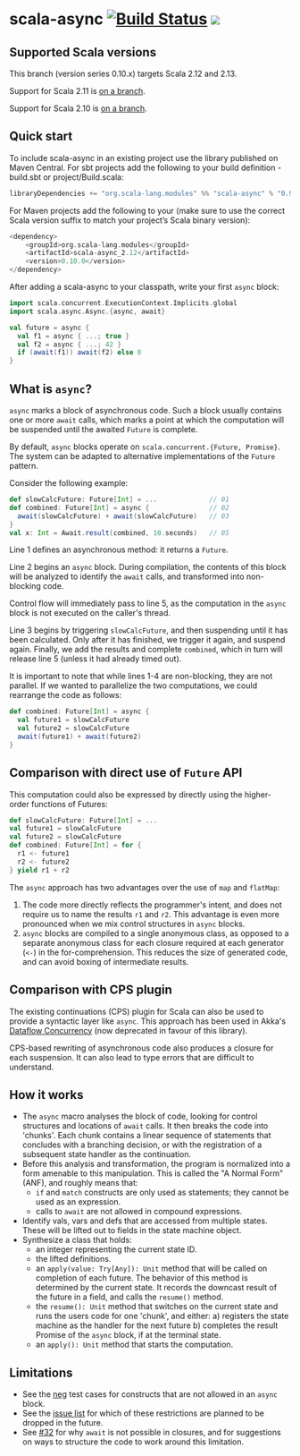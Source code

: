 # scala-async [![Build Status](https://travis-ci.org/scala/scala-async.svg?branch=master)](https://travis-ci.org/scala/scala-async) [<img src="https://img.shields.io/maven-central/v/org.scala-lang.modules/scala-async_2.12.svg?label=latest%20release%20for%202.12">](http://search.maven.org/#search%7Cga%7C1%7Cg%3Aorg.scala-lang.modules%20a%3Ascala-async_2.12)

## Supported Scala versions

This branch (version series 0.10.x) targets Scala 2.12 and 2.13.

Support for Scala 2.11 is [on a branch](https://github.com/scala/scala-async/tree/2.11.x).

Support for Scala 2.10 is [on a branch](https://github.com/scala/scala-async/tree/2.10.x).

## Quick start

To include scala-async in an existing project use the library published on Maven Central.
For sbt projects add the following to your build definition - build.sbt or project/Build.scala:

```scala
libraryDependencies += "org.scala-lang.modules" %% "scala-async" % "0.9.7"
```

For Maven projects add the following to your <dependencies> (make sure to use the correct Scala version suffix
to match your project’s Scala binary version):

```scala
<dependency>
	<groupId>org.scala-lang.modules</groupId>
	<artifactId>scala-async_2.12</artifactId>
	<version>0.10.0</version>
</dependency>
```

After adding a scala-async to your classpath, write your first `async` block:

```scala
import scala.concurrent.ExecutionContext.Implicits.global
import scala.async.Async.{async, await}

val future = async {
  val f1 = async { ...; true }
  val f2 = async { ...; 42 }
  if (await(f1)) await(f2) else 0
}
```

## What is `async`?

`async` marks a block of asynchronous code. Such a block usually contains
one or more `await` calls, which marks a point at which the computation
will be suspended until the awaited `Future` is complete.

By default, `async` blocks operate on `scala.concurrent.{Future, Promise}`.
The system can be adapted to alternative implementations of the
`Future` pattern.

Consider the following example:

```scala
def slowCalcFuture: Future[Int] = ...             // 01
def combined: Future[Int] = async {               // 02
  await(slowCalcFuture) + await(slowCalcFuture)   // 03
}
val x: Int = Await.result(combined, 10.seconds)   // 05
```

Line 1 defines an asynchronous method: it returns a `Future`.

Line 2 begins an `async` block. During compilation,
the contents of this block will be analyzed to identify
the `await` calls, and transformed into non-blocking
code.

Control flow will immediately pass to line 5, as the
computation in the `async` block is not executed
on the caller's thread.

Line 3 begins by triggering `slowCalcFuture`, and then
suspending until it has been calculated. Only after it
has finished, we trigger it again, and suspend again.
Finally, we add the results and complete `combined`, which
in turn will release line 5 (unless it had already timed out).

It is important to note that while lines 1-4 are non-blocking,
they are not parallel. If we wanted to parallelize the two computations,
we could rearrange the code as follows:

```scala
def combined: Future[Int] = async {
  val future1 = slowCalcFuture
  val future2 = slowCalcFuture
  await(future1) + await(future2)
}
```

## Comparison with direct use of `Future` API

This computation could also be expressed by directly using the
higher-order functions of Futures:

```scala
def slowCalcFuture: Future[Int] = ...
val future1 = slowCalcFuture
val future2 = slowCalcFuture
def combined: Future[Int] = for {
  r1 <- future1
  r2 <- future2
} yield r1 + r2
```

The `async` approach has two advantages over the use of
`map` and `flatMap`:
  1. The code more directly reflects the programmer's intent,
     and does not require us to name the results `r1` and `r2`.
     This advantage is even more pronounced when we mix control
     structures in `async` blocks.
  2. `async` blocks are compiled to a single anonymous class,
     as opposed to a separate anonymous class for each closure
     required at each generator (`<-`) in the for-comprehension.
     This reduces the size of generated code, and can avoid boxing
     of intermediate results.

## Comparison with CPS plugin

The existing continuations (CPS) plugin for Scala can also be used
to provide a syntactic layer like `async`. This approach has been
used in Akka's [Dataflow Concurrency](http://doc.akka.io/docs/akka/2.3-M1/scala/dataflow.html)
(now deprecated in favour of this library).

CPS-based rewriting of asynchronous code also produces a closure
for each suspension. It can also lead to type errors that are
difficult to understand.

## How it works

 - The `async` macro analyses the block of code, looking for control
   structures and locations of `await` calls. It then breaks the code
   into 'chunks'. Each chunk contains a linear sequence of statements
   that concludes with a branching decision, or with the registration
   of a subsequent state handler as the continuation.
 - Before this analysis and transformation, the program is normalized
   into a form amenable to this manipulation. This is called the
   "A Normal Form" (ANF), and roughly means that:
     - `if` and `match` constructs are only used as statements;
       they cannot be used as an expression.
     - calls to `await` are not allowed in compound expressions.
 - Identify vals, vars and defs that are accessed from multiple
   states. These will be lifted out to fields in the state machine
   object.
 - Synthesize a class that holds:
   - an integer representing the current state ID.
   - the lifted definitions.
   - an `apply(value: Try[Any]): Unit` method that will be
     called on completion of each future. The behavior of
     this method is determined by the current state. It records
     the downcast result of the future in a field, and calls the
     `resume()` method.
   - the `resume(): Unit` method that switches on the current state
     and runs the users code for one 'chunk', and either:
       a) registers the state machine as the handler for the next future
       b) completes the result Promise of the `async` block, if at the terminal state.
   - an `apply(): Unit` method that starts the computation.

## Limitations

 - See the [neg](https://github.com/scala/async/tree/master/src/test/scala/scala/async/neg) test cases
   for constructs that are not allowed in an `async` block.
 - See the [issue list](https://github.com/scala/async/issues?state=open) for which of these restrictions are planned
   to be dropped in the future.
 - See [#32](https://github.com/scala/async/issues/32) for why `await` is not possible in closures, and for suggestions on
   ways to structure the code to work around this limitation.
